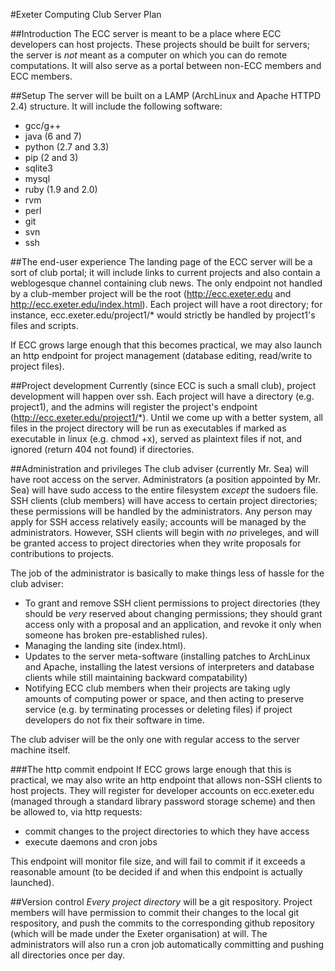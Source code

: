#Exeter Computing Club Server Plan

##Introduction
The ECC server is meant to be a place where ECC developers can host projects. These projects should be built for servers; the server is _not_ meant as a computer on which you can do remote computations. It will also serve as a portal between non-ECC members and ECC members.

##Setup
The server will be built on a LAMP (ArchLinux and Apache HTTPD 2.4) structure. It will include the following software:
 - gcc/g++
 - java (6 and 7)
 - python (2.7 and 3.3)
 - pip (2 and 3)
 - sqlite3
 - mysql
 - ruby (1.9 and 2.0)
 - rvm
 - perl
 - git
 - svn
 - ssh

##The end-user experience
The landing page of the ECC server will be a sort of club portal; it will include links to current projects and also contain a weblogesque channel containing club news. The only endpoint not handled by a club-member project will be the root (http://ecc.exeter.edu and http://ecc.exeter.edu/index.html). Each project will have a root directory; for instance, ecc.exeter.edu/project1/* would strictly be handled by project1's files and scripts.

If ECC grows large enough that this becomes practical, we may also launch an http endpoint for project management (database editing, read/write to project files).

##Project development
Currently (since ECC is such a small club), project development will happen over ssh. Each project will have a directory (e.g. project1), and the admins will register the project's endpoint (http://ecc.exeter.edu/project1/*). Until we come up with a better system, all files in the project directory will be run as executables if marked as executable in linux (e.g. chmod +x), served as plaintext files if not, and ignored (return 404 not found) if directories.

##Administration and privileges
The club adviser (currently Mr. Sea) will have root access on the server. Administrators (a position appointed by Mr. Sea) will have sudo access to the entire filesystem _except_ the sudoers file. SSH clients (club members) will have access to certain project directories; these permissions will be handled by the administrators. Any person may apply for SSH access relatively easily; accounts will be managed by the administrators. However, SSH clients will begin with _no_ priveleges, and will be granted access to project directories when they write proposals for contributions to projects.

The job of the administrator is basically to make things less of hassle for the club adviser:
 - To grant and remove SSH client permissions to project directories (they should be _very_ reserved about changing permissions; they should grant access only with a proposal and an application, and revoke it only when someone has broken pre-established rules).
 - Managing the landing site (index.html).
 - Updates to the server meta-software (installing patches to ArchLinux and Apache, installing the latest versions of interpreters and database clients while still maintaining backward compatability)
 - Notifying ECC club members when their projects are taking ugly amounts of computing power or space, and then acting to preserve service (e.g. by terminating processes or deleting files) if project developers do not fix their software in time.

The club adviser will be the only one with regular access to the server machine itself. 

###The http commit endpoint
If ECC grows large enough that this is practical, we may also write an http endpoint that allows non-SSH clients to host projects. They will register for developer accounts on ecc.exeter.edu (managed through a standard library password storage scheme) and then be allowed to, via http requests:
 - commit changes to the project directories to which they have access
 - execute daemons and cron jobs

This endpoint will monitor file size, and will fail to commit if it exceeds a reasonable amount (to be decided if and when this endpoint is actually launched).

##Version control
_Every project directory_ will be a git respository. Project members will have permission to commit their changes to the local git respository, and push the commits to the corresponding github repository (which will be made under the Exeter organisation) at will. The administrators will also run a cron job automatically committing and pushing all directories once per day.


